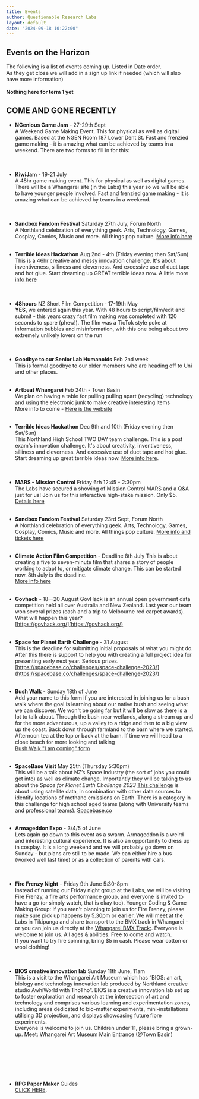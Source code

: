 ```yaml
---
title: Events
author: Questionable Research Labs
layout: default
date: "2024-09-18 10:22:00"
---
```


## Events on the Horizon

The following is a list of events coming up. Listed in Date order.<br>
As they get close we will add in a sign up link if needed (which will also have more information)<br><br>
**Nothing here for term 1 yet**

## COME AND GONE RECENTLY

- **NGenious Game Jam** - 27-29th Sept <br>
A Weekend Game Making Event. This for physical as well as digital games. Based at the NGEN Room 187 Lower Dent St. 
Fast and frenzied game making - it is amazing what can be achieved by teams in a weekend. There are two forms to fill in for this:<br>
<br><br>

- **KiwiJam** - 19-21 July <br>
A 48hr game making event. This for physical as well as digital games. There will be a Whangarei site (in the Labs) this year so we will be able to have younger people involved. 
Fast and frenzied game making - it is amazing what can be achieved by teams in a weekend. <br>
<br><br>

- **Sandbox Fandom Festival**  Saturday 27th July, Forum North<br>
A Northland celebration of everything geek. Arts, Technology, Games, Cosplay, Comics, Music and more.  All things pop culture. [More info here](https://www.sandboxfanfest.co.nz)<br><br>

- **Terrible Ideas Hackathon**  Aug 2nd - 4th (Friday evening then Sat/Sun)<br>
This is a 46hr creative and messy innovation challenge. It's about inventiveness, silliness and cleverness.  And excessive use of duct tape and hot glue. Start dreaming up GREAT terrible ideas now. A little more [info here](https://terriblehack.com/)<br><br><br>

- **48hours** NZ Short Film Competition - 17-19th May<br>
<b>YES</b>, we entered again this year. With 48 hours to script/film/edit and submit - this years crazy fast film making was completed with 120 seconds to spare (phew!). The film was a TicTok style poke at information bubbles and misinformation, with this one being about two extremely unlikely lovers on the run<br>
<br><br>

- **Goodbye to our Senior Lab Humanoids**  Feb 2nd week<br>
 This is formal goodbye to our older members who are heading off to Uni and other places.<br><br> 

- **Artbeat Whangarei**  Feb 24th - Town Basin<br>
 We plan on having a table for pulling pulling apart (recycling) technology and using the electronic junk to make creative interesting items<br>
 More info to come - [Here is the website](https://www.creativenorthland.com/artbeat/)<br><br> 

- **Terrible Ideas Hackathon**  Dec 9th and 10th (Friday evening then Sat/Sun)<br>
This Northland High School TWO DAY team challenge. This is a post exam's innovation challenge. It's about creativity, inventiveness, silliness and cleverness.  And excessive use of duct tape and hot glue. Start dreaming up great terrible ideas now. [More info here](https://terriblehack.nz/).<br><br><br>

- **MARS - Mission Control**  Friday 6rh 12:45 - 2:30pm<br>
The Labs have secured a showing of Mission Control MARS and a Q&A just for us!  Join us for this interactive high-stake mission. Only $5. [Details here](https://forms.gle/VNx3mwpx8FzK1om28)<br><br>

- **Sandbox Fandom Festival**  Saturday 23rd Sept, Forum North<br>
A Northland celebration of everything geek. Arts, Technology, Games, Cosplay, Comics, Music and more.  All things pop culture.  [More info and tickets here](https://www.sandboxfanfest.co.nz)<br><br>

- **Climate Action Film Competition** - Deadline 8th July
This is about creating a five to seven-minute film that shares a story of people working to adapt to, or mitigate climate change. This can be started now. 8th July is the deadline.<br>
[More info here](https://northlandclimatechange.org/climateactionvideofestival/)<br><br>



- **Govhack** - 18—20 August
GovHack is an annual open government data competition held all over Australia and New Zealand. Last year our team won several prizes (cash and a trip to Melbourne red carpet awards). What will happen this year?<br>
[https://govhack.org/](https://govhack.org/)<br><br>


- **Space for Planet Earth Challenge** - 31 August<br>
This is the deadline for submitting initial proposals of what you might do. After this there is support to help you with creating a full project idea for presenting early next year. Serious prizes.<br>
[https://spacebase.co/challenges/space-challenge-2023/](https://spacebase.co/challenges/space-challenge-2023/)<br><br>
- **Bush Walk** - Sunday 18th of June<br>
Add your name to this form if you are interested in joining us for a bush walk where the goal is learning about our native bush and seeing what we can discover. We won't be going far but it will be slow as there is a lot to talk about. Through the bush near wetlands, along a stream up and for the more adventurous, up a valley to a ridge and then to a big view up the coast. Back down through farmland to the barn where we started. Afternoon tea at the top or back at the barn. If time we will head to a close beach for more looking and talking<br>
[Bush Walk "I am coming" form](https://forms.gle/1QEL7zAL8jALRgKa7)<br><br>

- **SpaceBase Visit**  May 25th (Thursday 5:30pm) <br>
This will be a talk about NZ’s Space Industry (the sort of jobs you could get into) as well as climate change. 
Importantly they will be talking to us about the *Space for Planet Earth Challenge 2023*
[This challenge](https://spacebase.co/challenges/space-challenge-2023/) is about using satellite data, in combination with other data sources to identify locations of methane emissions on Earth. There is a category in this challenge for high school aged teams (along with University teams and professional teams).
[Spacebase.co](https://spacebase.co/)<br><br>

- **Armageddon Expo** - 3/4/5 of June<br>
Lets again go down to this event as a swarm. Armageddon is a weird and interesting cultural experience. It is also an opportunity to dress up in cosplay. It is a long weekend and we will probably go down on Sunday - but plans are still to be made. We can either hire a bus (worked well last time) or as a collection of parents with cars.<br>
<br><br>

- **Fire Frenzy Night** - Friday 9th June 5:30-8pm<br>
Instead of running our Friday night group at the Labs, we will be visiting Fire Frenzy, a fire arts performance group, and everyone is invited to have a go (or simply watch, that is okay too). Younger Coding & Game Making Group: If you aren't planning to join us for Fire Frenzy, please make sure pick up happens by 5.30pm or earlier.  We will meet at the Labs in Tikipunga and share transport to the BMX track in Whangarei - or you can join us directly at the [Whangarei BMX Track:](https://goo.gl/maps/xmqNQhS9SeAyGhcU6). Everyone is welcome to join us. All ages & abilities. Free to come and watch.<br>
If you want to try fire spinning, bring $5 in cash. Please wear cotton or wool clothing!<br>
<br><br>

- **BIOS creative innovation lab**  Sunday 11th June, 11am<br>
This is a visit to the Whangarei Art Museum which has “BIOS: an art, biology and technology innovation lab produced by Northland creative studio AwhiWorld with ThoTho”. BIOS is a creative innovation lab set up to foster exploration and research at the intersection of art and technology and comprises various learning and experimentation zones, including areas dedicated to bio-matter experiments, mini-installations utilising 3D projection, and displays showcasing future fibre experiments.<br>
Everyone is welcome to join us. Children under 11, please bring a grown-up. Meet: Whangarei Art Museum Main Entrance (@Town Basin)<br>
<br><br><br><br><br><br>
- **RPG Paper Maker**  Guides<br>
[CLICK HERE](https://goodharvest.notion.site/RPG-Paper-Maker-course-1d05bd8c2b08805ca7d0f4b27fa73368?pvs=74).